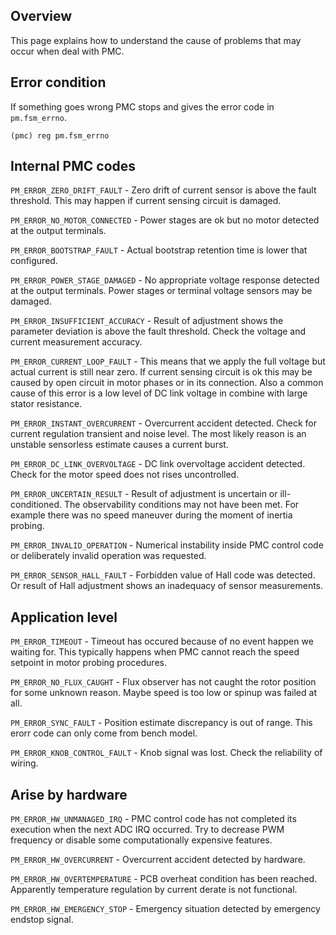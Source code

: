 ## Overview

This page explains how to understand the cause of problems that may occur when
deal with PMC.

## Error condition

If something goes wrong PMC stops and gives the error code in `pm.fsm_errno`.

	(pmc) reg pm.fsm_errno

## Internal PMC codes

`PM_ERROR_ZERO_DRIFT_FAULT` - Zero drift of current sensor is above the fault
threshold. This may happen if current sensing circuit is damaged.

`PM_ERROR_NO_MOTOR_CONNECTED` - Power stages are ok but no motor detected at
the output terminals.

`PM_ERROR_BOOTSTRAP_FAULT` - Actual bootstrap retention time is lower that
configured.

`PM_ERROR_POWER_STAGE_DAMAGED` - No appropriate voltage response detected at
the output terminals. Power stages or terminal voltage sensors may be
damaged.

`PM_ERROR_INSUFFICIENT_ACCURACY` - Result of adjustment shows the parameter
deviation is above the fault threshold. Check the voltage and current
measurement accuracy.

`PM_ERROR_CURRENT_LOOP_FAULT` - This means that we apply the full voltage but
actual current is still near zero. If current sensing circuit is ok this may be
caused by open circuit in motor phases or in its connection. Also a common
cause of this error is a low level of DC link voltage in combine with large
stator resistance.

`PM_ERROR_INSTANT_OVERCURRENT` - Overcurrent accident detected. Check for
current regulation transient and noise level. The most likely reason is an
unstable sensorless estimate causes a current burst.

`PM_ERROR_DC_LINK_OVERVOLTAGE` - DC link overvoltage accident detected. Check
for the motor speed does not rises uncontrolled.

`PM_ERROR_UNCERTAIN_RESULT` - Result of adjustment is uncertain or
ill-conditioned. The observability conditions may not have been met. For
example there was no speed maneuver during the moment of inertia probing.

`PM_ERROR_INVALID_OPERATION` - Numerical instability inside PMC control code or
deliberately invalid operation was requested.

`PM_ERROR_SENSOR_HALL_FAULT` - Forbidden value of Hall code was detected. Or
result of Hall adjustment shows an inadequacy of sensor measurements.

## Application level

`PM_ERROR_TIMEOUT` - Timeout has occured because of no event happen we waiting
for. This typically happens when PMC cannot reach the speed setpoint in motor
probing procedures.

`PM_ERROR_NO_FLUX_CAUGHT` - Flux observer has not caught the rotor position for
some unknown reason. Maybe speed is too low or spinup was failed at all.

`PM_ERROR_SYNC_FAULT` - Position estimate discrepancy is out of range. This
erorr code can only come from bench model.

`PM_ERROR_KNOB_CONTROL_FAULT` - Knob signal was lost. Check the reliability of
wiring.

## Arise by hardware

`PM_ERROR_HW_UNMANAGED_IRQ` - PMC control code has not completed its execution
when the next ADC IRQ occurred. Try to decrease PWM frequency or disable some
computationally expensive features.

`PM_ERROR_HW_OVERCURRENT` - Overcurrent accident detected by hardware.

`PM_ERROR_HW_OVERTEMPERATURE` - PCB overheat condition has been reached.
Apparently temperature regulation by current derate is not functional.

`PM_ERROR_HW_EMERGENCY_STOP` - Emergency situation detected by emergency
endstop signal.


